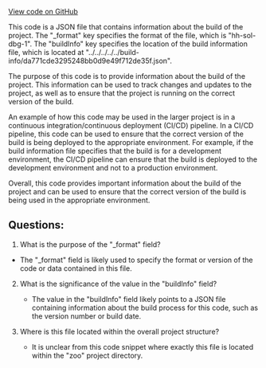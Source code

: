 [View code on GitHub](zoo-labs/zoo/blob/master/contracts/artifacts/@openzeppelin/contracts/utils/math/SafeMath.sol/SafeMath.dbg.json)

This code is a JSON file that contains information about the build of the project. The "_format" key specifies the format of the file, which is "hh-sol-dbg-1". The "buildInfo" key specifies the location of the build information file, which is located at "../../../../../build-info/da771cde3295248bb0d9e49f712de35f.json". 

The purpose of this code is to provide information about the build of the project. This information can be used to track changes and updates to the project, as well as to ensure that the project is running on the correct version of the build. 

An example of how this code may be used in the larger project is in a continuous integration/continuous deployment (CI/CD) pipeline. In a CI/CD pipeline, this code can be used to ensure that the correct version of the build is being deployed to the appropriate environment. For example, if the build information file specifies that the build is for a development environment, the CI/CD pipeline can ensure that the build is deployed to the development environment and not to a production environment. 

Overall, this code provides important information about the build of the project and can be used to ensure that the correct version of the build is being used in the appropriate environment.
## Questions: 
 1. What is the purpose of the "_format" field?
   - The "_format" field is likely used to specify the format or version of the code or data contained in this file.

2. What is the significance of the value in the "buildInfo" field?
   - The value in the "buildInfo" field likely points to a JSON file containing information about the build process for this code, such as the version number or build date.

3. Where is this file located within the overall project structure?
   - It is unclear from this code snippet where exactly this file is located within the "zoo" project directory.